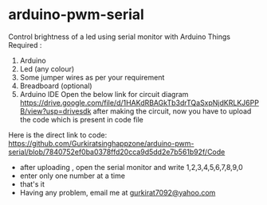 # arduino-pwm-serial
Control brightness of a led using serial monitor with Arduino
Things Required :
1. Arduino
2. Led (any colour)
3. Some jumper wires as per your requirement
4. Breadboard (optional)
5. Arduino IDE
Open the below link for circuit diagram
https://drive.google.com/file/d/1HAKdRBAGkTb3drTQaSxpNjdKRLKJ6PPB/view?usp=drivesdk
after making the circuit, now you have to upload the code which is present in code file 

Here is the direct link to code: https://github.com/Gurkiratsinghappzone/arduino-pwm-serial/blob/7840752ef0ba0378ffd20cca9d5dd2e7b561b92f/Code
 * after uploading , open the serial monitor and write 1,2,3,4,5,6,7,8,9,0
 * enter only one number at a time
 * that's it 
 * Having any problem, email me at gurkirat7092@yahoo.com
